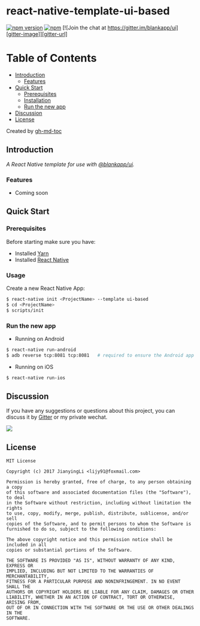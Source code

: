 # react-native-template-ui-based

[![npm version][npm-image]][npm-url]
[![npm][npm-dm-image]][npm-dm-url]
[![Join the chat at https://gitter.im/blankapp/ui][gitter-image]][gitter-url]

[npm-image]: https://img.shields.io/npm/v/react-native-template-ui-based.svg
[npm-url]: https://www.npmjs.com/package/react-native-template-ui-based
[npm-dm-image]: https://img.shields.io/npm/dm/react-native-template-ui-based.svg
[npm-dm-url]: https://www.npmjs.com/package/react-native-template-ui-based
[gitter-image]: https://img.shields.io/gitter/room/blankapp/ui.svg
[gitter-url]: https://gitter.im/blankapp/ui?utm_source=share-link&utm_medium=link&utm_campaign=share-link

Table of Contents
=================

  * [Introduction](#introduction)
    * [Features](#features)
  * [Quick Start](#quick-start)
    * [Prerequisites](#prerequisites)
    * [Installation](#installation)
    * [Run the new app](#run-the-new-app)
  * [Discussion](#discussion)
  * [License](#license)

Created by [gh-md-toc](https://github.com/ekalinin/github-markdown-toc)

## Introduction

*A React Native template for use with [@blankapp/ui](https://github.com/blankapp/ui).*

### Features

- Coming soon

## Quick Start

### Prerequisites

Before starting make sure you have:

- Installed [Yarn](https://yarnpkg.com/)
- Installed [React Native](https://facebook.github.io/react-native/)

### Usage

Create a new React Native App:

```bash
$ react-native init <ProjectName> --template ui-based
$ cd <ProjectName>
$ scripts/init
```

### Run the new app

- Running on Android

```bash
$ react-native run-android
$ adb reverse tcp:8081 tcp:8081   # required to ensure the Android app can
```

- Running on iOS

```bash
$ react-native run-ios
```

## Discussion

If you have any suggestions or questions about this project, you can discuss it by [Gitter](https://gitter.im/blankapp/ui?utm_source=share-link&utm_medium=link&utm_campaign=share-link) or my private wechat.

![](http://blankapp.org/assets/images/wechat_qrcode.png)

## License

```
MIT License

Copyright (c) 2017 JianyingLi <lijy91@foxmail.com>

Permission is hereby granted, free of charge, to any person obtaining a copy
of this software and associated documentation files (the "Software"), to deal
in the Software without restriction, including without limitation the rights
to use, copy, modify, merge, publish, distribute, sublicense, and/or sell
copies of the Software, and to permit persons to whom the Software is
furnished to do so, subject to the following conditions:

The above copyright notice and this permission notice shall be included in all
copies or substantial portions of the Software.

THE SOFTWARE IS PROVIDED "AS IS", WITHOUT WARRANTY OF ANY KIND, EXPRESS OR
IMPLIED, INCLUDING BUT NOT LIMITED TO THE WARRANTIES OF MERCHANTABILITY,
FITNESS FOR A PARTICULAR PURPOSE AND NONINFRINGEMENT. IN NO EVENT SHALL THE
AUTHORS OR COPYRIGHT HOLDERS BE LIABLE FOR ANY CLAIM, DAMAGES OR OTHER
LIABILITY, WHETHER IN AN ACTION OF CONTRACT, TORT OR OTHERWISE, ARISING FROM,
OUT OF OR IN CONNECTION WITH THE SOFTWARE OR THE USE OR OTHER DEALINGS IN THE
SOFTWARE.
```
